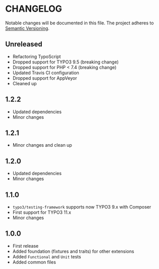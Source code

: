 CHANGELOG
=========

Notable changes will be documented in this file. The project adheres to [Semantic Versioning].

Unreleased
----------

* Refactoring TypoScript
* Dropped support for TYPO3 9.5 (breaking change)
* Dropped support for PHP < 7.4 (breaking change)
* Updated Travis CI configuration
* Dropped support for AppVeyor
* Cleaned up

1.2.2
-----

* Updated dependencies
* Minor changes

1.2.1
-----

* Minor changes and clean up

1.2.0
-----

* Updated dependencies
* Minor changes

1.1.0
-----

* `typo3/testing-framework` supports now TYPO3 9.x with Composer
* First support for TYPO3 11.x
* Minor changes

1.0.0
-----

* First release
* Added foundation (fixtures and traits) for other extensions
* Added `Functional` and `Unit` tests
* Added common files

[Semantic Versioning]: http://semver.org "Semantic Versioning"
